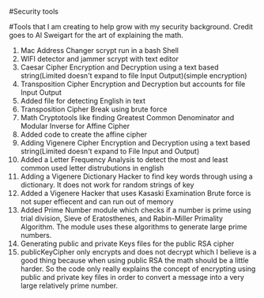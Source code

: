 #Security tools

#Tools that I am creating to help grow with my security background. Credit goes to Al Sweigart for the art of explaining the math. 

1. Mac Address Changer scrypt run in a bash Shell 
2. WIFI detector and jammer scrypt with text editor
3. Caesar Cipher Encryption and Decryption using a text based string(Limited doesn't expand to file Input Output)(simple encryption)
4. Transposition Cipher Encryption and Decryption but accounts for file Input Output
5. Added file for detecting English in text
6. Transposition Cipher Break using brute force 
7. Math Cryptotools like finding Greatest Common Denominator and Modular Inverse for Affine Cipher
8. Added code to create the affine cipher
9. Adding Vigenere Cipher Encryption and Decryption using a text based string(Limited doesn't expand to File Input and Output)
10. Added a Letter Frequency Analysis to detect the most and least common used letter distrubutions in english
11. Adding a Vigenere Dictionary Hacker to find key words through using a dictionary. It does not work for random strings of key
12. Added a Vigenere Hacker that uses Kasaski Examination Brute force is not super effiecent and can run out of memory
13. Added Prime Number module which checks if a number is prime using trial division, Sieve of Eratosthenes, and Rabin-Miller Primality Algorithm. The module uses these algorithms to generate large prime numbers.
14. Generating public and private Keys files for the public RSA cipher
15. publicKeyCipher only encrypts and does not decrypt which I believe is a good thing because when using public RSA the math should be a little harder. So the code only really explains the concept of encrypting using public and private key files in order to convert a message into a very large relatively prime number. 
